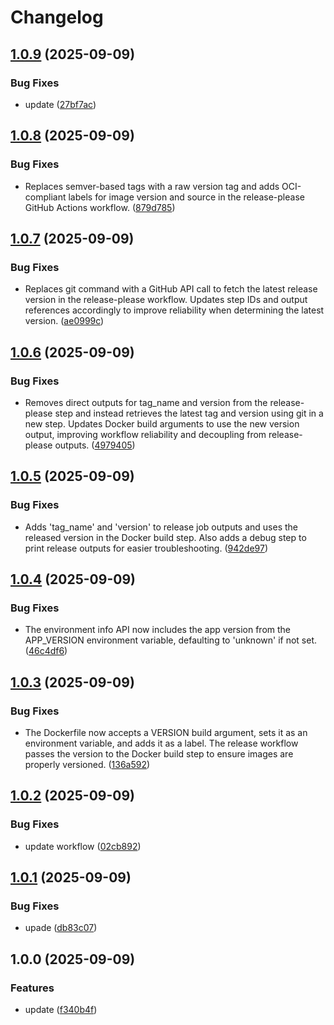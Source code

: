 # Changelog

## [1.0.9](https://github.com/MatiusRock1/hello-world-enviroments/compare/v1.0.8...v1.0.9) (2025-09-09)


### Bug Fixes

* update ([27bf7ac](https://github.com/MatiusRock1/hello-world-enviroments/commit/27bf7ac6a66859204acc58fc2009c34d473350d9))

## [1.0.8](https://github.com/MatiusRock1/hello-world-enviroments/compare/v1.0.7...v1.0.8) (2025-09-09)


### Bug Fixes

* Replaces semver-based tags with a raw version tag and adds OCI-compliant labels for image version and source in the release-please GitHub Actions workflow. ([879d785](https://github.com/MatiusRock1/hello-world-enviroments/commit/879d785162febe9dd412439966543565c48688cf))

## [1.0.7](https://github.com/MatiusRock1/hello-world-enviroments/compare/v1.0.6...v1.0.7) (2025-09-09)


### Bug Fixes

* Replaces git command with a GitHub API call to fetch the latest release version in the release-please workflow. Updates step IDs and output references accordingly to improve reliability when determining the latest version. ([ae0999c](https://github.com/MatiusRock1/hello-world-enviroments/commit/ae0999c8728c08cf455efd86f49e6d1b309e3ed7))

## [1.0.6](https://github.com/MatiusRock1/hello-world-enviroments/compare/v1.0.5...v1.0.6) (2025-09-09)


### Bug Fixes

* Removes direct outputs for tag_name and version from the release-please step and instead retrieves the latest tag and version using git in a new step. Updates Docker build arguments to use the new version output, improving workflow reliability and decoupling from release-please outputs. ([4979405](https://github.com/MatiusRock1/hello-world-enviroments/commit/4979405e69e4def9133cae7337724196955aa4ad))

## [1.0.5](https://github.com/MatiusRock1/hello-world-enviroments/compare/v1.0.4...v1.0.5) (2025-09-09)


### Bug Fixes

* Adds 'tag_name' and 'version' to release job outputs and uses the released version in the Docker build step. Also adds a debug step to print release outputs for easier troubleshooting. ([942de97](https://github.com/MatiusRock1/hello-world-enviroments/commit/942de97666e2f1eb74252c777ebc3c00ae01d49e))

## [1.0.4](https://github.com/MatiusRock1/hello-world-enviroments/compare/v1.0.3...v1.0.4) (2025-09-09)


### Bug Fixes

* The environment info API now includes the app version from the APP_VERSION environment variable, defaulting to 'unknown' if not set. ([46c4df6](https://github.com/MatiusRock1/hello-world-enviroments/commit/46c4df6e5ad9ba1e7e4983ba12556cc4f6309d8c))

## [1.0.3](https://github.com/MatiusRock1/hello-world-enviroments/compare/v1.0.2...v1.0.3) (2025-09-09)


### Bug Fixes

* The Dockerfile now accepts a VERSION build argument, sets it as an environment variable, and adds it as a label. The release workflow passes the version to the Docker build step to ensure images are properly versioned. ([136a592](https://github.com/MatiusRock1/hello-world-enviroments/commit/136a59260931a7be9f61f576200e48c769057c84))

## [1.0.2](https://github.com/MatiusRock1/hello-world-enviroments/compare/v1.0.1...v1.0.2) (2025-09-09)


### Bug Fixes

* update workflow ([02cb892](https://github.com/MatiusRock1/hello-world-enviroments/commit/02cb892379b24cd83b1b8854c2e7bfe1260facc4))

## [1.0.1](https://github.com/MatiusRock1/hello-world-enviroments/compare/v1.0.0...v1.0.1) (2025-09-09)


### Bug Fixes

* upade ([db83c07](https://github.com/MatiusRock1/hello-world-enviroments/commit/db83c07d4dc9bd83bcb3a01b3b81c156402429b1))

## 1.0.0 (2025-09-09)


### Features

* update ([f340b4f](https://github.com/MatiusRock1/hello-world-enviroments/commit/f340b4f618d05055d9c7d98b885154f5823bd39f))
